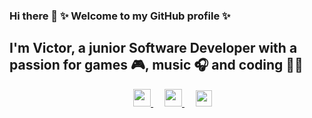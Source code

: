 ### Hi there 👋 ✨ Welcome to my GitHub profile ✨

## I'm Victor, a junior Software Developer with a passion for games 🎮, music 🎧 and coding 👨‍💻

<p align="center">
  &emsp;
  <a href= "https://www.instagram.com/vicstoph/">
    <img src="https://img.icons8.com/ios-glyphs/256/808080/instagram-new.svg" width="28px"/>
  </a>
  &emsp;
  <a href="https://vicropht.xyz">
    <img src="https://img.icons8.com/material/256/808080/globe--v1.png" width="28px"/>
  </a>
  &emsp;
  <a href="https://www.linkedin.com/in/vicropht/">
    <img src="https://img.icons8.com/ios-filled/256/808080/linkedin.svg" width="26px"/>
  </a>
</p>

